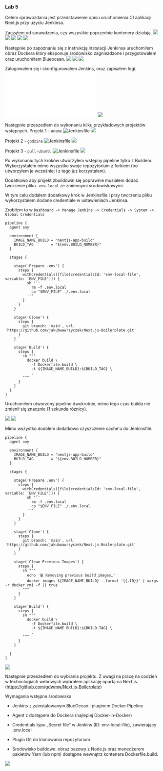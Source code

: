 ### Lab 5

Celem sprawozdania jest przedstawienie opisu uruchomienia CI aplikacji Next.js przy uzyciu Jenkinsa. 

Zacząłem od sprawdzenia, czy wszystkie poprzednie kontenery działają.
![](./lab5/Dockerfile.build)
![](./lab5/Dockerfile.test)
![](./lab5/test-budowania-build.png)
![](./lab5/test-budowania-tester.png)
![](./lab5/test-build-obrazy-irssi.png)

Następnie po zapoznaniu się z instrukcją instalacji Jenkinsa uruchomiłem obraz Dockera który eksponuje środowisko zagniezdzone i przygotowałem oraz uruchomiłem Blueocean. 
![](./lab5/jenkins-network-and-run.png)
![](./lab5/blueocean-build.png)
![](./lab5/blueocean-run-8081.png)

Zalogowałem się i skonfigurowałem Jenkins, oraz zapisałem logi.
![](./lab5/blueocean-logs.txt)
![](./lab5/jenkins-dashboard.png)


Następnie przeszedłem do wykonaniu kilku przykładowych projektów wstępnych.
Projekt 1 - `uname`
![Jenkinsfile](./lab5/Jenkinsfile-uname)
![](./lab5/uname-pipeline.png)

Projekt 2 - `godzina`
![Jenkinsfile](./lab5/Jenkinsfile-is-odd-hour)
![](./lab5/is-odd-hour-pipeline.png)

Projekt 3 - `pull-ubuntu`
![Jenkinsfile](./lab5/Jenkinsfile-pull-ubuntu)
![](./lab5/pull-ubuntu-pipeline.png)


Po wykonaniu tych kroków utworzyłem wstępny pipeline tylko z Buildem. Wykorzystałem mimo wszystko swoje repozytorium z forkiem (bo utworzyłem je wcześniej i z tego juz korzystałem).

Dodatkowo aby projekt zbuildował się poprawnie musiałem dodać tworzenie pliku `.env.local` ze zmiennymi środowiskowymi.

W tym celu dodałem dodatkowy krok w Jenkinsfile i przy tworzeniu pliku wykorzystałem dodane credentiale w ustawieniach Jenkinsa.

Zrobiłem to w `Dashboard -> Manage Jenkins -> Credentials -> System -> Global Credentials`

```jenkinsfile
pipeline {
  agent any

  environment {
    IMAGE_NAME_BUILD = 'nextjs-app-build'
    BUILD_TAG        = "${env.BUILD_NUMBER}"
  }

  stages {
      
    stage('Prepare .env') {
      steps {
        withCredentials([file(credentialsId: 'env-local-file', variable: 'ENV_FILE')]) {
          sh '''
            rm -f .env.local
            cp "$ENV_FILE" ./.env.local
          '''
        }
      }
    }
      
    stage('Clone') {
      steps {
        git branch: 'main', url: 'https://github.com/jakubwawrzyczek/Next.js-Boilerplate.git'
      }
    }

    stage('Build') {
      steps {
        sh """
          docker build \
            -f Dockerfile.build \
            -t ${IMAGE_NAME_BUILD}:${BUILD_TAG} \
            .
        """
      }
    }
  }
}
```

Uruchomiłem utworzony pipeline dwukrotnie, mimo tego czas builda nie zmienił się znacznie (1 sekunda róznicy).

![](./lab5/test-pipeline-build1.png)
![](./lab5/test-pipeline-build2.png)


Mimo wszystko dodałem dodatkowo czyszczenie cache'u do Jenkinsfile.

```jenkinsfile
pipeline {
  agent any

  environment {
    IMAGE_NAME_BUILD = 'nextjs-app-build'
    BUILD_TAG        = "${env.BUILD_NUMBER}"
  }

  stages {
      
    stage('Prepare .env') {
      steps {
        withCredentials([file(credentialsId: 'env-local-file', variable: 'ENV_FILE')]) {
          sh '''
            rm -f .env.local
            cp "$ENV_FILE" ./.env.local
          '''
        }
      }
    }
      
    stage('Clone') {
      steps {
        git branch: 'main', url: 'https://github.com/jakubwawrzyczek/Next.js-Boilerplate.git'
      }
    }
    
    stage('Clean Previous Images') {
      steps {
        sh """
          echo '🗑 Removing previous build images…'
          docker images ${IMAGE_NAME_BUILD} --format '{{.ID}}' | xargs -r docker rmi -f || true
        """
      }
    }

    stage('Build') {
      steps {
        sh """
          docker build \
            -f Dockerfile.build \
            -t ${IMAGE_NAME_BUILD}:${BUILD_TAG} \
            .
        """
      }
    }

  }
}
```

![](./lab5/test-pipeline-build3.png)



Następnie przeszedłem do wybrania projektu. Z uwagi na pracę na codzień w technologiach webowych wybrałem aplikację opartą na Next.js. (https://github.com/gdwmw/Next.js-Boilerplate)


Wymagania wstępne środowiska

- Jenkins z zainstalowanym BlueOcean i pluginem Docker Pipeline

- Agent z dostępem do Dockera (najlepiej Docker-in-Docker)

- Credentials typu „Secret file” w Jenkins (ID: env-local-file), zawierający .env.local

- Plugin Git do klonowania repozytorium

- Środowisko buildowe: obraz bazowy z Node.js oraz menedżerem pakietów Yarn (lub npm) dostępne wewnątrz kontenera Dockerfile.build.


![](./lab5/diagram.jpg)